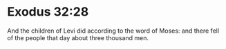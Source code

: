 # Exodus 32:28

And the children of Levi did according to the word of Moses: and there fell of the people that day about three thousand men.